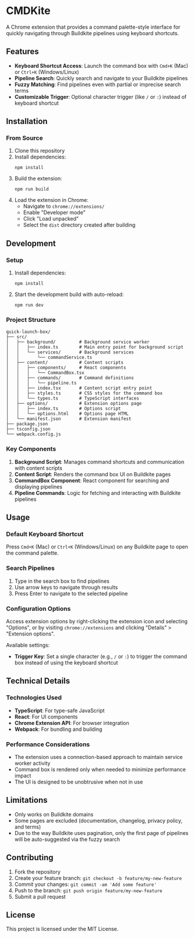 # CMDKite

A Chrome extension that provides a command palette-style interface for quickly navigating through Buildkite pipelines using keyboard shortcuts.

## Features

- **Keyboard Shortcut Access**: Launch the command box with `Cmd+K` (Mac) or `Ctrl+K` (Windows/Linux)
- **Pipeline Search**: Quickly search and navigate to your Buildkite pipelines
- **Fuzzy Matching**: Find pipelines even with partial or imprecise search terms
- **Customizable Trigger**: Optional character trigger (like `/` or `:`) instead of keyboard shortcut

## Installation

### From Source

1. Clone this repository
2. Install dependencies:
   ```
   npm install
   ```
3. Build the extension:
   ```
   npm run build
   ```
4. Load the extension in Chrome:
   - Navigate to `chrome://extensions/`
   - Enable "Developer mode"
   - Click "Load unpacked"
   - Select the `dist` directory created after building

## Development

### Setup

1. Install dependencies:
   ```
   npm install
   ```

2. Start the development build with auto-reload:
   ```
   npm run dev
   ```

### Project Structure

```
quick-launch-box/
├── src/
│   ├── background/         # Background service worker
│   │   ├── index.ts        # Main entry point for background script
│   │   └── services/       # Background services
│   │       └── commandService.ts
│   ├── content/            # Content scripts
│   │   ├── components/     # React components
│   │   │   └── CommandBox.tsx
│   │   ├── commands/       # Command definitions
│   │   │   └── pipeline.ts
│   │   ├── index.tsx       # Content script entry point
│   │   ├── styles.ts       # CSS styles for the command box
│   │   └── types.ts        # TypeScript interfaces
│   ├── options/            # Extension options page
│   │   ├── index.ts        # Options script
│   │   └── options.html    # Options page HTML
│   └── manifest.json       # Extension manifest
├── package.json
├── tsconfig.json
└── webpack.config.js
```

### Key Components

1. **Background Script**: Manages command shortcuts and communication with content scripts
2. **Content Script**: Renders the command box UI on Buildkite pages
3. **CommandBox Component**: React component for searching and displaying pipelines
4. **Pipeline Commands**: Logic for fetching and interacting with Buildkite pipelines

## Usage

### Default Keyboard Shortcut

Press `Cmd+K` (Mac) or `Ctrl+K` (Windows/Linux) on any Buildkite page to open the command palette.

### Search Pipelines

1. Type in the search box to find pipelines
2. Use arrow keys to navigate through results
3. Press Enter to navigate to the selected pipeline

### Configuration Options

Access extension options by right-clicking the extension icon and selecting "Options", or by visiting `chrome://extensions` and clicking "Details" > "Extension options".

Available settings:
- **Trigger Key**: Set a single character (e.g., `/` or `:`) to trigger the command box instead of using the keyboard shortcut

## Technical Details

### Technologies Used

- **TypeScript**: For type-safe JavaScript
- **React**: For UI components
- **Chrome Extension API**: For browser integration
- **Webpack**: For bundling and building

### Performance Considerations

- The extension uses a connection-based approach to maintain service worker activity
- Command box is rendered only when needed to minimize performance impact
- The UI is designed to be unobtrusive when not in use

## Limitations

- Only works on Buildkite domains
- Some pages are excluded (documentation, changelog, privacy policy, and terms)
- Due to the way Buildkite uses pagination, only the first page of pipelines will be auto-suggested via the fuzzy search

## Contributing

1. Fork the repository
2. Create your feature branch: `git checkout -b feature/my-new-feature`
3. Commit your changes: `git commit -am 'Add some feature'`
4. Push to the branch: `git push origin feature/my-new-feature`
5. Submit a pull request

## License

This project is licensed under the MIT License.
